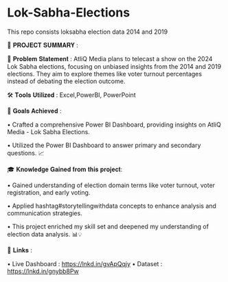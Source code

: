 # Lok-Sabha-Elections
This repo consists loksabha election data 2014 and 2019 

📌 𝐏𝐑𝐎𝐉𝐄𝐂𝐓 𝐒𝐔𝐌𝐌𝐀𝐑𝐘 :

🎯 𝐏𝐫𝐨𝐛𝐥𝐞𝐦 𝐒𝐭𝐚𝐭𝐞𝐦𝐞𝐧𝐭 : 
AtliQ Media plans to telecast a show on the 2024 Lok Sabha elections, focusing on unbiased insights from the 2014 and 2019 elections. They aim to explore themes like voter turnout percentages instead of debating the election outcome.

🛠 𝐓𝐨𝐨𝐥𝐬 𝐔𝐭𝐢𝐥𝐢𝐳𝐞𝐝 : Excel,PowerBI, PowerPoint 

🌟 𝐆𝐨𝐚𝐥𝐬 𝐀𝐜𝐡𝐢𝐞𝐯𝐞𝐝 :

• Crafted a comprehensive Power BI Dashboard, providing insights on AtliQ Media - Lok Sabha Elections.

• Utilized the Power BI Dashboard to answer primary and secondary questions. 📈

🎓 𝐊𝐧𝐨𝐰𝐥𝐞𝐝𝐠𝐞 𝐆𝐚𝐢𝐧𝐞𝐝 𝐟𝐫𝐨𝐦 𝐭𝐡𝐢𝐬 𝐩𝐫𝐨𝐣𝐞𝐜𝐭:

• Gained understanding of election domain terms like voter turnout, voter registration, and early voting.

• Applied hashtag#storytellingwithdata concepts to enhance analysis and communication strategies.

• This project enriched my skill set and deepened my understanding of election data analysis. 📊💡

🔗 𝐋𝐢𝐧𝐤𝐬 : 
 
• Live Dashboard : https://lnkd.in/gvApQqjy
• Dataset : https://lnkd.in/gnybb8Pw
